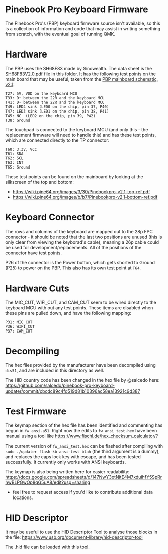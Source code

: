 # Pinebook Pro Keyboard Firmware

The Pinebook Pro's (PBP) keyboard firmware source isn't available, so this is a 
collection of information and code that may assist in writing something from 
scratch, with the eventual goal of running QMK.

# Hardware

The PBP uses the SH68F83 made by Sinowealth. The data sheet is the 
[SH68F83V2.0.pdf](SH68F83V2.0.pdf) file in this folder. It has the following
test points on the main board that may be useful, taken from the [PBP mainboard 
schematic, v2.1](http://files.pine64.org/doc/PinebookPro/pinebookpro_v2.1_mainboard_schematic.pdf):

    T27: 5V, VDD on the keyboard MCU 
    T33: D+ between the 22R and the keyboard MCU 
    T41: D- between the 22R and the keyboard MCU 
    T49: LED4 sink (LED0 on the chip, pin 37, P40) 
    T47: LED3 sink (LED1 on the chip, pin 38, P41) 
    T45: NC  (LED2 on the chip, pin 39, P42) 
    T38: Ground

The touchpad is connected to the keyboard MCU (and only this - the replacement 
firmware will need to handle this) and has these test points, which are 
connected directly to the TP connector: 

    T60: 3.3V, VCC 
    T61: SDA 
    T62: SCL 
    T63: INT 
    T65: Ground

These test points can be found on the mainboard by looking at the silkscreen of
the top and bottom:

* https://wiki.pine64.org/images/3/30/Pinebookpro-v2.1-top-ref.pdf
* https://wiki.pine64.org/images/b/b7/Pinebookpro-v2.1-bottom-ref.pdf

# Keyboard Connector

The rows and columns of the keyboard are mapped out to the 28p FPC connector - 
it should be noted that the last two positions are unused (this is only clear 
from viewing the keyborad's cable), meaning a 26p cable could be used for 
development/replacements. All of the positions of the connector have test
points.

P26 of the connector is the Power button, which gets shorted to Ground (P25) to
power on the PBP. This also has its own test point at `T64`. 

# Hardware Cuts

The MIC_CUT, WIFI_CUT, and CAM_CUT seem to be wired directly to the keyboard MCU
with out any test points. These items are disabled when these pins are pulled
down, and have the following mapping:

    P31: MIC_CUT
    P36: WIFI_CUT
    P37: CAM_CUT

# Decompiling

The hex files provided by the manufacturer have been decompiled using `dis51`, 
and are included in this directory as well.

The HID country code has been changed in the hex file by @salcedo here: https://github.com/salcedo/pinebook-pro-keyboard-updater/commit/cbcdc89c4fd519d81b10396ac58ea13921c9d387

# Test Firmware

The keymap section of the hex file has been identified and commenting has begun
in `fw_ansi.a51`. Right now the edits to `fw_ansi_test.hex` have been manual
using a tool like https://www.fischl.de/hex_checksum_calculator/?

The current version of `fw_ansi_test.hex` can be flashed after compiling with
`sudo ./updater flash-kb-ansi-test blah` (the third argument is a dummy), and
replaces the caps lock key with escape, and has been tested successfully. It
currently only works with ANSI keyboards.

The keymap is also being written here for easier readability:
https://docs.google.com/spreadsheets/d/147NwY3otNitE4M7xduihfY5SpRrhwBLPGwOp8qG5uA8/edit?usp=sharing
- feel free to request access if you'd like to contribute additional data
locations.

# HID Descriptor

It may be useful to use the HID Descriptor Tool to analyse those blocks in the
file: https://www.usb.org/document-library/hid-descriptor-tool

The .hid file can be loaded with this tool.